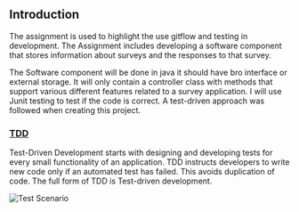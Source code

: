 ## Introduction

The assignment is used to highlight the use gitflow and testing in development. The Assignment includes developing a software component that stores information about surveys and the responses to that survey.

The Software component will be done in java it should have bro interface or external storage. It will only contain a controller class with methods that support various different features related to a survey application. I will use Junit testing to test if the code is correct. A test-driven approach was followed when creating this project.


### [TDD](https://www.guru99.com/test-driven-development.html)

Test-Driven Development starts with designing and developing tests for every small functionality of an application. TDD instructs developers to write new code only if an automated test has failed. This avoids duplication of code. The full form of TDD is Test-driven development.

![Test Scenario](https://www.guru99.com/images/8-2016/081216_0811_TestDrivenD2.png)